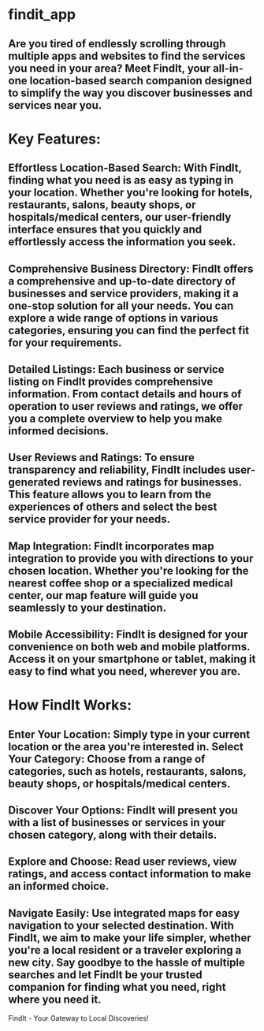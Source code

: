 # findit_app

## Are you tired of endlessly scrolling through multiple apps and websites to find the services you need in your area? Meet FindIt, your all-in-one location-based search companion designed to simplify the way you discover businesses and services near you.

# Key Features:

## Effortless Location-Based Search: With FindIt, finding what you need is as easy as typing in your location. Whether you're looking for hotels, restaurants, salons, beauty shops, or hospitals/medical centers, our user-friendly interface ensures that you quickly and effortlessly access the information you seek.

## Comprehensive Business Directory: FindIt offers a comprehensive and up-to-date directory of businesses and service providers, making it a one-stop solution for all your needs. You can explore a wide range of options in various categories, ensuring you can find the perfect fit for your requirements.

## Detailed Listings: Each business or service listing on FindIt provides comprehensive information. From contact details and hours of operation to user reviews and ratings, we offer you a complete overview to help you make informed decisions.

## User Reviews and Ratings: To ensure transparency and reliability, FindIt includes user-generated reviews and ratings for businesses. This feature allows you to learn from the experiences of others and select the best service provider for your needs.

## Map Integration: FindIt incorporates map integration to provide you with directions to your chosen location. Whether you're looking for the nearest coffee shop or a specialized medical center, our map feature will guide you seamlessly to your destination.

## Mobile Accessibility: FindIt is designed for your convenience on both web and mobile platforms. Access it on your smartphone or tablet, making it easy to find what you need, wherever you are.

# How FindIt Works:

## Enter Your Location: Simply type in your current location or the area you're interested in. Select Your Category: Choose from a range of categories, such as hotels, restaurants, salons, beauty shops, or hospitals/medical centers. 
## Discover Your Options: FindIt will present you with a list of businesses or services in your chosen category, along with their details. 
## Explore and Choose: Read user reviews, view ratings, and access contact information to make an informed choice. 
## Navigate Easily: Use integrated maps for easy navigation to your selected destination. With FindIt, we aim to make your life simpler, whether you're a local resident or a traveler exploring a new city. Say goodbye to the hassle of multiple searches and let FindIt be your trusted companion for finding what you need, right where you need it.

FindIt - Your Gateway to Local Discoveries!